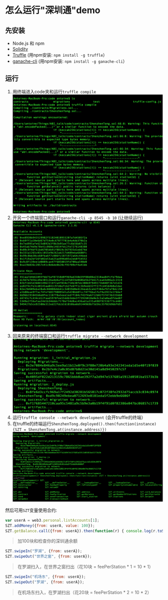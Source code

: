 # 怎么运行"深圳通"demo
## 先安装
- Node.js 和 npm
- [Solidity](https://github.com/ethereum/solidity/releases)
- [Truffle](https://www.npmjs.com/package/truffle) (用npm安装: `npm install -g truffle`）
- [ganache-cli](https://www.npmjs.com/package/ganache-cli) (用npm安装: `npm install -g ganache-cli`）

## 运行
1. 用终端进入code夹和运行`truffle compile`
![alt tag](images/1.png "Description goes here")
2. 开另一个终端窗口和运行`ganache-cli -p 8545 -b 10` (让继续运行)
![alt tag](images/2.png "Description goes here")
3. 回来原来的终端窗口和运行`truffle migrate --network development`
![alt tag](images/3.png "Description goes here")
4. 运行`truffle console --network development` (会开truffle的终端）
5. 在truffle的终端运行`ShenzhenTong.deployed().then(function(instance) {SZT = ShenzhenTong.at(instance.address)})`
![alt tag](images/4.png "Description goes here")

然后可用`SZT`变量使用合约:
```JavaScript
var userA = web3.personal.listAccounts[1];
SZT.addMoney({from: userA, value: 100});
SZT.getBalance.call({from: userA}).then(function(r) { console.log(r.toString()); }); // 会打印: 100
```
> 加100块和检查你的深圳通余额

```JavaScript
SZT.swipeIn("罗湖", {from: userA});
SZT.swipeOut("世界之窗", {from: userA});
```
> 在罗湖扫入，在世界之窗扫出（花10块 = feePerStation * 1 = 10 * 1）

```JavaScript
SZT.swipeIn("机场东", {from: userA});
SZT.swipeOut("罗湖", {from: userA});
```
> 在机场东扫入，在罗湖扫出（花20块 = feePerStation * 2 = 10 * 2）




